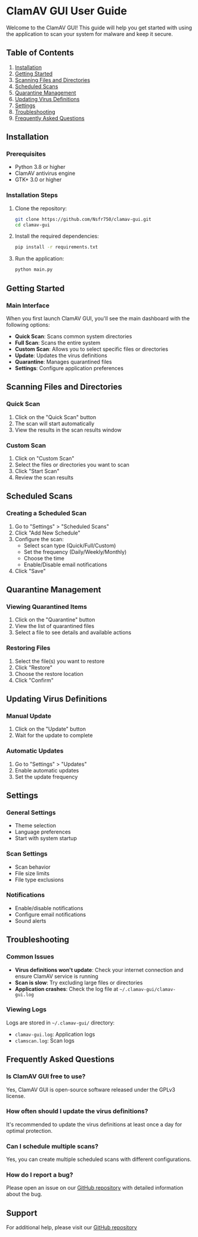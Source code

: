 # ClamAV GUI User Guide

Welcome to the ClamAV GUI! This guide will help you get started with using the application to scan your system for malware and keep it secure.

## Table of Contents
1. [Installation](#installation)
2. [Getting Started](#getting-started)
3. [Scanning Files and Directories](#scanning-files-and-directories)
4. [Scheduled Scans](#scheduled-scans)
5. [Quarantine Management](#quarantine-management)
6. [Updating Virus Definitions](#updating-virus-definitions)
7. [Settings](#settings)
8. [Troubleshooting](#troubleshooting)
9. [Frequently Asked Questions](#frequently-asked-questions)

## Installation

### Prerequisites
- Python 3.8 or higher
- ClamAV antivirus engine
- GTK+ 3.0 or higher

### Installation Steps
1. Clone the repository:
   ```bash
   git clone https://github.com/Nsfr750/clamav-gui.git
   cd clamav-gui
   ```

2. Install the required dependencies:
   ```bash
   pip install -r requirements.txt
   ```

3. Run the application:
   ```bash
   python main.py
   ```

## Getting Started

### Main Interface
When you first launch ClamAV GUI, you'll see the main dashboard with the following options:
- **Quick Scan**: Scans common system directories
- **Full Scan**: Scans the entire system
- **Custom Scan**: Allows you to select specific files or directories
- **Update**: Updates the virus definitions
- **Quarantine**: Manages quarantined files
- **Settings**: Configure application preferences

## Scanning Files and Directories

### Quick Scan
1. Click on the "Quick Scan" button
2. The scan will start automatically
3. View the results in the scan results window

### Custom Scan
1. Click on "Custom Scan"
2. Select the files or directories you want to scan
3. Click "Start Scan"
4. Review the scan results

## Scheduled Scans

### Creating a Scheduled Scan
1. Go to "Settings" > "Scheduled Scans"
2. Click "Add New Schedule"
3. Configure the scan:
   - Select scan type (Quick/Full/Custom)
   - Set the frequency (Daily/Weekly/Monthly)
   - Choose the time
   - Enable/Disable email notifications
4. Click "Save"

## Quarantine Management

### Viewing Quarantined Items
1. Click on the "Quarantine" button
2. View the list of quarantined files
3. Select a file to see details and available actions

### Restoring Files
1. Select the file(s) you want to restore
2. Click "Restore"
3. Choose the restore location
4. Click "Confirm"

## Updating Virus Definitions

### Manual Update
1. Click on the "Update" button
2. Wait for the update to complete

### Automatic Updates
1. Go to "Settings" > "Updates"
2. Enable automatic updates
3. Set the update frequency

## Settings

### General Settings
- Theme selection
- Language preferences
- Start with system startup

### Scan Settings
- Scan behavior
- File size limits
- File type exclusions

### Notifications
- Enable/disable notifications
- Configure email notifications
- Sound alerts

## Troubleshooting

### Common Issues
- **Virus definitions won't update**: Check your internet connection and ensure ClamAV service is running
- **Scan is slow**: Try excluding large files or directories
- **Application crashes**: Check the log file at `~/.clamav-gui/clamav-gui.log`

### Viewing Logs
Logs are stored in `~/.clamav-gui/` directory:
- `clamav-gui.log`: Application logs
- `clamscan.log`: Scan logs

## Frequently Asked Questions

### Is ClamAV GUI free to use?
Yes, ClamAV GUI is open-source software released under the GPLv3 license.

### How often should I update the virus definitions?
It's recommended to update the virus definitions at least once a day for optimal protection.

### Can I schedule multiple scans?
Yes, you can create multiple scheduled scans with different configurations.

### How do I report a bug?
Please open an issue on our [GitHub repository](https://github.com/Nsfr750/clamav-gui/issues) with detailed information about the bug.

## Support

For additional help, please visit our [GitHub repository](https://github.com/Nsfr750/clamav-gui)
